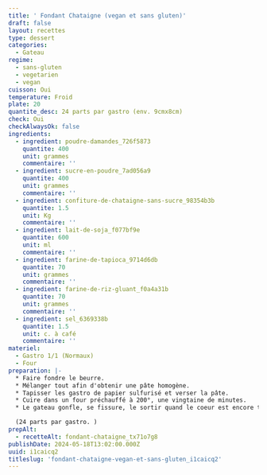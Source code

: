 ```yaml
---
title: ' Fondant Chataigne (vegan et sans gluten)'
draft: false
layout: recettes
type: dessert
categories:
  - Gateau
regime:
  - sans-gluten
  - vegetarien
  - vegan
cuisson: Oui
temperature: Froid
plate: 20
quantite_desc: 24 parts par gastro (env. 9cmx8cm)
check: Oui
checkAlwaysOk: false
ingredients:
  - ingredient: poudre-damandes_726f5873
    quantite: 400
    unit: grammes
    commentaire: ''
  - ingredient: sucre-en-poudre_7ad056a9
    quantite: 400
    unit: grammes
    commentaire: ''
  - ingredient: confiture-de-chataigne-sans-sucre_98354b3b
    quantite: 1.5
    unit: Kg
    commentaire: ''
  - ingredient: lait-de-soja_f077bf9e
    quantite: 600
    unit: ml
    commentaire: ''
  - ingredient: farine-de-tapioca_9714d6db
    quantite: 70
    unit: grammes
    commentaire: ''
  - ingredient: farine-de-riz-gluant_f0a4a31b
    quantite: 70
    unit: grammes
    commentaire: ''
  - ingredient: sel_6369338b
    quantite: 1.5
    unit: c. à café
    commentaire: ''
materiel:
  - Gastro 1/1 (Normaux)
  - Four
preparation: |-
  * Faire fondre le beurre.
  * Mélanger tout afin d'obtenir une pâte homogène.
  * Tapisser les gastro de papier sulfurisé et verser la pâte.
  * Cuire dans un four préchauffé à 200°, une vingtaine de minutes.
  * Le gateau gonfle, se fissure, le sortir quand le coeur est encore tremblotant, et le laisser refroidir completement avant de faire les parts.

  (24 parts par gastro. )
prepAlt:
  - recetteAlt: fondant-chataigne_tx71o7g8
publishDate: 2024-05-18T13:02:00.000Z
uuid: i1caicq2
titleslug: 'fondant-chataigne-vegan-et-sans-gluten_i1caicq2'
---
```

